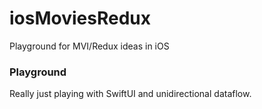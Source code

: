 # iosMoviesRedux
Playground for MVI/Redux ideas in iOS

### Playground
Really just playing with SwiftUI and unidirectional dataflow.
